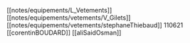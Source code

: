 [[notes/equipements/L_Vetements]] [[notes/equipements/vetements/V_Gilets]] [[notes/equipements/vetements/stephaneThiebaud]]
110621 [[corentinBOUDARD]]
[[aliSaidOsman]]
